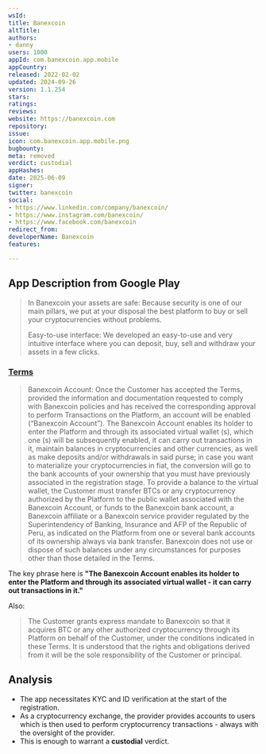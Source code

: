 ```yaml
---
wsId: 
title: Banexcoin
altTitle: 
authors:
- danny
users: 1000
appId: com.banexcoin.app.mobile
appCountry: 
released: 2022-02-02
updated: 2024-09-26
version: 1.1.254
stars: 
ratings: 
reviews: 
website: https://banexcoin.com
repository: 
issue: 
icon: com.banexcoin.app.mobile.png
bugbounty: 
meta: removed
verdict: custodial
appHashes: 
date: 2025-06-09
signer: 
twitter: banexcoin
social:
- https://www.linkedin.com/company/banexcoin/
- https://www.instagram.com/banexcoin/
- https://www.facebook.com/banexcoin
redirect_from: 
developerName: Banexcoin
features: 

---
```


## App Description from Google Play 

> In Banexcoin your assets are safe: Because security is one of our main pillars, we put at your disposal the best platform to buy or sell your cryptocurrencies without problems.
>
> Easy-to-use interface: We developed an easy-to-use and very intuitive interface where you can deposit, buy, sell and withdraw your assets in a few clicks.

### [Terms](https://soporte.banexcoin.com/en/support/solutions/articles/60000599926-terms-and-conditions)

> Banexcoin Account: Once the Customer has accepted the Terms, provided the information and documentation requested to comply with Banexcoin policies and has received the corresponding approval to perform Transactions on the Platform, an account will be enabled (“Banexcoin Account”). The Banexcoin Account enables its holder to enter the Platform and through its associated virtual wallet (s), which one (s) will be subsequently enabled, it can carry out transactions in it, maintain balances in cryptocurrencies and other currencies, as well as make deposits and/or withdrawals in said purse; in case you want to materialize your cryptocurrencies in fiat, the conversion will go to the bank accounts of your ownership that you must have previously associated in the registration stage. To provide a balance to the virtual wallet, the Customer must transfer BTCs or any cryptocurrency authorized by the Platform to the public wallet associated with the Banexcoin Account, or funds to the Banexcoin bank account, a Banexcoin affiliate or a Banexcoin service provider regulated by the Superintendency of Banking, Insurance and AFP of the Republic of Peru, as indicated on the Platform from one or several bank accounts of its ownership always via bank transfer. Banexcoin does not use or dispose of such balances under any circumstances for purposes other than those detailed in the Terms.

The key phrase here is **"The Banexcoin Account enables its holder to enter the Platform and through its associated virtual wallet - it can carry out transactions in it."**

Also: 

> The Customer grants express mandate to Banexcoin so that it acquires BTC or any other authorized cryptocurrency through its Platform on behalf of the Customer, under the conditions indicated in these Terms. It is understood that the rights and obligations derived from it will be the sole responsibility of the Customer or principal.

## Analysis 

- The app necessitates KYC and ID verification at the start of the registration. 
- As a cryptocurrency exchange, the provider provides accounts to users which is then used to perform cryptocurrency transactions - always with the oversight of the provider.
- This is enough to warrant a **custodial** verdict. 
